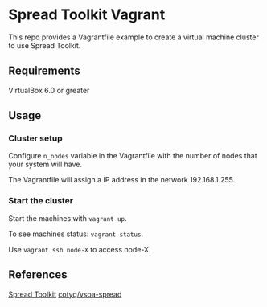 # Spread Toolkit Vagrant

This repo provides a Vagrantfile example to create a virtual machine cluster to use Spread Toolkit.

## Requirements

VirtualBox 6.0 or greater

## Usage

### Cluster setup

Configure `n_nodes` variable in the Vagrantfile with the number of nodes that your system will have.

The Vagrantfile will assign a IP address in the network 192.168.1.255.

### Start the cluster

Start the machines with `vagrant up`.

To see machines status: `vagrant status`.

Use `vagrant ssh node-X` to access node-X.


## References

[Spread Toolkit](http://www.spread.org/)
[cotyq/vsoa-spread](https://app.vagrantup.com/cotyq/boxes/vsoa-spread)
